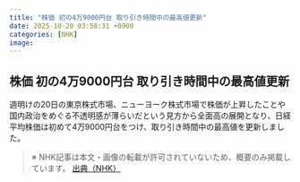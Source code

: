 ```yaml
---
title: "株価 初の4万9000円台 取り引き時間中の最高値更新"
date: 2025-10-20 03:58:31 +0900
categories: [NHK]
image: 
---
```

## 株価 初の4万9000円台 取り引き時間中の最高値更新

週明けの20日の東京株式市場、ニューヨーク株式市場で株価が上昇したことや国内政治をめぐる不透明感が薄らいだという見方から全面高の展開となり、日経平均株価は初めて4万9000円台をつけ、取り引き時間中の最高値を更新しました。

> ※ NHK記事は本文・画像の転載が許可されていないため、概要のみ掲載しています。
[出典（NHK）](http://www3.nhk.or.jp/news/html/20251020/k10014953641000.html)
